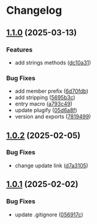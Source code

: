 # Changelog

## [1.1.0](https://github.com/untrustedmodders/dyncall/compare/v1.0.2...v1.1.0) (2025-03-13)


### Features

* add strings methods ([dc10a31](https://github.com/untrustedmodders/dyncall/commit/dc10a31cd9a09cfa64bfc24770e080ca735c88a7))


### Bug Fixes

* add member prefix ([6d70fdb](https://github.com/untrustedmodders/dyncall/commit/6d70fdbf9152b77a4b5cb62e45a0c61bf31a95eb))
* add stripping ([5695b3c](https://github.com/untrustedmodders/dyncall/commit/5695b3c0a31f80f9bd2e759d705c9af1f26eb415))
* entry macro ([a793c49](https://github.com/untrustedmodders/dyncall/commit/a793c49c17d4552288f94e55693a4381bc38fa54))
* update plugify ([05d6a8f](https://github.com/untrustedmodders/dyncall/commit/05d6a8fd202dab9b18c2ba39641ef902e94ebb6f))
* version and exports ([7819499](https://github.com/untrustedmodders/dyncall/commit/78194991ce38f475e9de5808f7330d2cd8a0f377))

## [1.0.2](https://github.com/untrustedmodders/dyncall/compare/v1.0.1...v1.0.2) (2025-02-05)


### Bug Fixes

* change update link ([d7a3105](https://github.com/untrustedmodders/dyncall/commit/d7a3105717bd503176256ee7bcd11329f2b02c47))

## [1.0.1](https://github.com/untrustedmodders/dyncall/compare/v1.0.0...v1.0.1) (2025-02-02)


### Bug Fixes

* update .gitignore ([056917c](https://github.com/untrustedmodders/dyncall/commit/056917cd0c7a2090f4482d7519e6a172670f436d))

